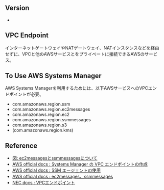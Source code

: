 ## Version
- 

## VPC Endpoint
インターネットゲートウェイやNATゲートウェイ、NATインスタンスなどを経由せずに、VPCと他のAWSサービスとをプライベートに接続できるAWSのサービス。

## To Use AWS Systems Manager
AWS Systems Managerを利用するためには、以下AWSサービスへのVPCエンドポイントが必要。
 - com.amazonaws.region.ssm
 - com.amazonaws.region.ec2messages
 - com.amazonaws.region.ec2
 - com.amazonaws.region.ssmmessages
 - com.amazonaws.region.s3
 - (com.amazonaws.region.kms)

## Reference
- [図: ec2messagesとssmmessagesについて](../visualizations/20200325_ssmmessages_ec2messages.jpeg)
- [AWS official docs : Systems Manager の VPC エンドポイントの作成](https://docs.aws.amazon.com/ja_jp/systems-manager/latest/userguide/setup-create-vpc.html)
- [AWS official docs :  SSM エージェントの使用](https://docs.aws.amazon.com/ja_jp/systems-manager/latest/userguide/ssm-agent.html)
- [AWS official docs :  ec2messages、ssmmessages](https://docs.aws.amazon.com/ja_jp/systems-manager/latest/userguide/systems-manager-setting-up-messageAPIs.html)
- [NEC docs : VPCエンドポイント](https://jpn.nec.com/clusterpro/blog/20180115.html)
